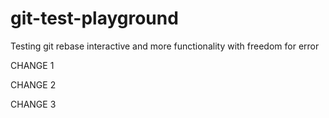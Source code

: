 # git-test-playground
Testing git rebase interactive and more functionality with freedom for error

CHANGE 1

CHANGE 2

CHANGE 3
